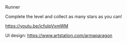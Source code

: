 Runner 

Complete the level and collect as many stars as you can!

https://youtu.be/icfuIpVxmWM

UI design: https://www.artstation.com/armaparagon
